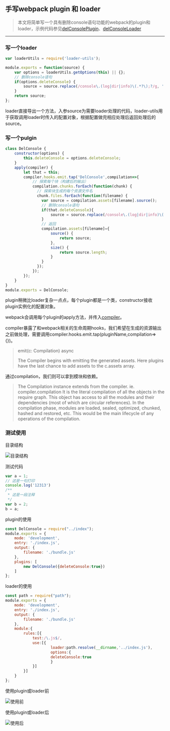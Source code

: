 ## 手写webpack plugin 和 loader

> 本文将简单写一个具有删除console语句功能的webpack的plugin和loader，示例代码参见[delConsolePlugin](https://github.com/Jiuto/delConsolePlugin.git)、[delConsoleLoader](https://github.com/Jiuto/delConsoleLoader.git)

---

### 写一个loader

``` js
var loaderUtils = require('loader-utils');

module.exports = function(source) {
    var options = loaderUtils.getOptions(this) || {};
    // 删除console语句
    if(options.deleteConsole) {
        source = source.replace(/console\.(log|dir|info)\(.*?\);?/g, '');
    }
    return source;
};
```

loader直接导出一个方法，入参source为需要loader处理的代码，loader-utils用于获取调用loader时传入的配置对象，根据配置做完相应处理后返回处理后的source。

### 写一个pulgin

``` js
class DelConsole {
    constructor(options) {
        this.deleteConsole = options.deleteConsole;
    }
    apply(compiler) {
        let that = this;
        compiler.hooks.emit.tap('DelConsole',compilation=>{
            // 探索每个块（构建后的输出）
            compilation.chunks.forEach(function(chunk) {
              // 探索块生成的每个资源文件名
              chunk.files.forEach(function(filename) {
                var source = compilation.assets[filename].source();
                // 删除console语句
                if(that.deleteConsole){
                    source = source.replace(/console\.(log|dir|info)\(.*?\);?/g, '');
                }
                // 返回
                compilation.assets[filename]={
                    source() {
                        return source;
                    },
                    size() {
                        return source.length;
                    }
                }
              });
            });
        });
    }
}
module.exports = DelConsole;
```

plugin稍微比loader复杂一点点，每个plugin都是一个类，constructor接收plugin实例化的配置对象。

webpack会调用每个plugin的apply方法，并传入[compiler](https://github.com/webpack/docs/wiki/plugins)。

compiler暴露了和webpack相关的生命周期hooks，我们希望在生成的资源输出之前做处理，需要调用compiler.hooks.emit.tap(pluginName,compilation=>{})。

> emit(c: Compilation) async
>
> The Compiler begins with emitting the generated assets. Here plugins have the last chance to add assets to the c.assets array.

通过compilation，我们则可以拿到模块和依赖。

> The Compilation instance extends from the compiler. ie. compiler.compilation It is the literal compilation of all the objects in the require graph. This object has access to all the modules and their dependencies (most of which are circular references). In the compilation phase, modules are loaded, sealed, optimized, chunked, hashed and restored, etc. This would be the main lifecycle of any operations of the compilation.

### 测试使用

目录结构

<img :src="$withBase('/imgs/webpack/plugin_loader/file.png')" alt="目录结构">

测试代码

``` js
var a = 1;
// 这是一句打印
console.log('12313')
/**
 * 这是一段注释
 */
var b = 2;
b = a;
```

plugin的使用

``` js
const DelConsole = require("../index");
module.exports = {
    mode: 'development',
    entry: './index.js',
    output: {
        filename: './bundle.js'
    },
    plugins: [
        new DelConsole({deleteConsole:true})
    ]
};
```

loader的使用

``` js
const path = require("path");
module.exports = {
    mode: 'development',
    entry: './index.js',
    output: {
        filename: './bundle.js'
    },
    module:{
        rules:[{
            test:/\.js$/,
            use:[{
                    loader:path.resolve(__dirname,'../index.js'),
                    options:{
                    deleteConsole:true
                    }
            }]
        }]
    }
};
```

使用plugin或loader前

<img :src="$withBase('/imgs/webpack/plugin_loader/before.png')" alt="使用前">

使用plugin或loader后

<img :src="$withBase('/imgs/webpack/plugin_loader/after.png')" alt="使用后">